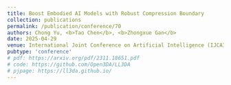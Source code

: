 ```yaml
---
title: Boost Embodied AI Models with Robust Compression Boundary
collection: publications
permalink: /publication/conference/70
authors: Chong Yu, <b>Tao Chen</b>, <b>Zhongxue Gan</b>
date: 2025-04-29
venue: International Joint Conference on Artificial Intelligence (IJCAI)
pubtype: 'conference'
# pdf: https://arxiv.org/pdf/2311.18651.pdf
# code: https://github.com/Open3DA/LL3DA
# pjpage: https://ll3da.github.io/
---
```


<!-- paperurl: 'http://academicpages.github.io/files/paper1.pdf'
citation: 'Your Name, You. (2009). &quot;Paper Title Number 1.&quot; <i>Journal 1</i>. 1(1).' -->
<!-- [Download paper here](http://academicpages.github.io/files/paper1.pdf) -->
